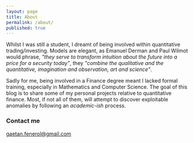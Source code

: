 ```yaml
---
layout: page
title: About
permalink: /about/
published: true
---
```


Whilst I was still a student, I dreamt of being involved within quantitative trading/investing. Models are elegant, as Emanuel Derman and Paul Wilmot would phrase, *"they serve to transform intuition about the future into a price for a security today"*, they *"combine the qualitative and the quantitative, imagination and observation, art and science"*.

Sadly for me, being involved in a Finance degree meant I lacked formal training, especially in Mathematics and Computer Science. The goal of this blog is to share some of my personal projects relative to quantitative finance. Most, if not all of them, will attempt to discover exploitable anomalies by following an *academic-ish* process.

### Contact me

[gaetan.fenerol@gmail.com](mailto:gaetan.fenerol@gmail.com)
